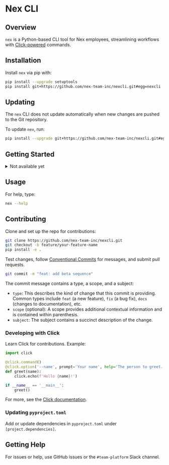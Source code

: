 # Nex CLI

## Overview

`nex` is a Python-based CLI tool for Nex employees, streamlining workflows with [Click-powered](https://click.palletsprojects.com/) commands.

## Installation

Install `nex` via pip with:

```bash
pip install --upgrade setuptools
pip install git+https://github.com/nex-team-inc/nexcli.git#egg=nexcli
```

## Updating

The `nex` CLI does not update automatically when new changes are pushed to the Git repository.

To update `nex`, run:

```bash
pip install --upgrade git+https://github.com/nex-team-inc/nexcli.git#egg=nexcli
```

## Getting Started

<details>
    <summary>Not available yet</summary>

    Configure your profile with:

    ```bash
    nex config --setup
    ```

</details>

## Usage

For help, type:

```bash
nex --help
```

## Contributing

Clone and set up the repo for contributions:

```bash
git clone https://github.com/nex-team-inc/nexcli.git
git checkout -b feature/your-feature-name
pip install -e .
```

Test changes, follow [Conventional Commits](https://www.conventionalcommits.org/) for messages, and submit pull requests.

```bash
git commit -m "feat: add beta sequence"
```

The commit message contains a type, a scope, and a subject:

- `type`: This describes the kind of change that this commit is providing. Common types include `feat` (a new feature), `fix` (a bug fix), `docs` (changes to documentation), etc.
- `scope` (optional): A scope provides additional contextual information and is contained within parenthesis.
- `subject`: The subject contains a succinct description of the change.

### Developing with Click

Learn Click for contributions. Example:

```python
import click

@click.command()
@click.option('--name', prompt='Your name', help='The person to greet.')
def greet(name):
    click.echo(f'Hello {name}!')

if __name__ == '__main__':
    greet()
```

For more, see the [Click documentation](https://click.palletsprojects.com/en/8.0.x/).

### Updating `pyproject.toml`

Add or update dependencies in `pyproject.toml` under `[project.dependencies]`.

## Getting Help

For issues or help, use GitHub issues or the `#team-platform` Slack channel.
